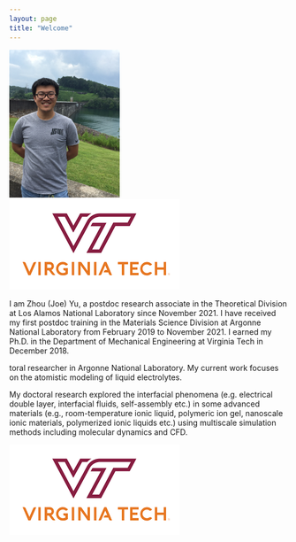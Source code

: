 ```yaml
---
layout: page
title: "Welcome"
---
```


<img src="./assets/headshot.JPG" width="200" height="267"> ![VT_LOGO](./assets/vt.png)

I am Zhou (Joe) Yu, a postdoc research associate in the Theoretical Division at Los Alamos National Laboratory since November 2021. I have received my first postdoc training in the Materials Science Division at Argonne National Laboratory from February 2019 to November 2021. I earned my Ph.D. in the Department of Mechanical Engineering at Virginia Tech in December 2018.



toral researcher in Argonne National Laboratory. My current work focuses on the atomistic modeling of liquid electrolytes.

My doctoral research explored the interfacial phenomena (e.g. electrical double layer, interfacial fluids, self-assembly etc.) in some advanced materials (e.g., room-temperature ionic liquid, polymeric ion gel, nanoscale ionic materials, polymerized ionic liquids etc.) using multiscale simulation methods including molecular dynamics and CFD.

![VT_LOGO](./assets/vt.png)
